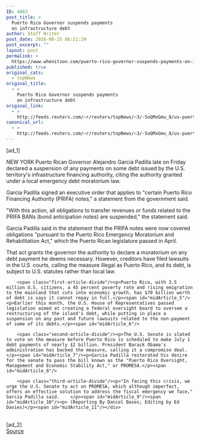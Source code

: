```yaml
---
ID: 4863
post_title: >
  Puerto Rico Governor suspends payments
  on infrastructure debt
author: Staff Writer
post_date: 2016-06-25 06:21:29
post_excerpt: ""
layout: post
permalink: >
  https://www.whenitson.com/puerto-rico-governor-suspends-payments-on-infrastructure-debt/
published: true
original_cats:
  - topNews
original_title:
  - >
    Puerto Rico Governor suspends payments
    on infrastructure debt
original_link:
  - >
    http://feeds.reuters.com/~r/reuters/topNews/~3/-5oQMxGmu_8/us-puertorico-debt-prifa-idUSKCN0ZB06C
canonical_url:
  - >
    http://feeds.reuters.com/~r/reuters/topNews/~3/-5oQMxGmu_8/us-puertorico-debt-prifa-idUSKCN0ZB06C
---
```

 [ad_1]
<br><div id="articleText">
<span id="midArticle_start"/>

<span class="focusParagraph" readability="5"><p><span class="articleLocation">NEW YORK</span> Puerto Rican Governor Alejandro Garcia Padilla late on Friday declared a suspension of any payments on some debt issued by the U.S. territory's infrastructure financing authority, citing the authority granted under a local emergency debt moratorium law.</p></span><span id="midArticle_0"/><p>Garcia Padilla signed an executive order that applies to "certain Puerto Rico Financing Authority (PRIFA) notes," a statement from the government said.</p><span id="midArticle_1"/><p>"With this action, all obligations to transfer revenues or funds related to the PRIFA BANs (bond anticipation notes) are suspended," the statement said.</p><span id="midArticle_2"/><p>Garcia Padilla said in the statement that the PRIFA notes were now covered obligations "pursuant to the Puerto Rico Emergency Moratorium and Rehabilitation Act," which the Puerto Rican legislature passed in April.</p><span id="midArticle_3"/><p>That act grants the governor the authority to declare a moratorium on any debt payment he deems necessary. However, creditors have filed lawsuits in the U.S. courts, calling the measure illegal as Puerto Rico, and its debt, is subject to U.S. statutes rather than local law.</p><span id="midArticle_4"/>
        
        <span class="first-article-divide"/><p>Puerto Rico, with 3.5 million U.S. citizens, a 45 percent poverty rate and rising emigration to the mainland that cuts into economic growth, has $70 billion worth of debt is says it cannot repay in full.</p><span id="midArticle_5"/><p>Earlier this month, the U.S. House of Representatives passed legislation aimed at creating a federal oversight board to oversee a restructuring of the island's debt, while putting in place a suspension on any past and future lawsuits related to the non-payment of some of its debts.</p><span id="midArticle_6"/>
        
        <span class="second-article-divide"/><p>The U.S. Senate is slated to vote on the measure before Puerto Rico is scheduled to make July 1 debt payments of nearly $2 billion. President Barack Obama's administration has backed the measure, calling it a compromise deal.</p><span id="midArticle_7"/><p>Garcia Padilla reiterated his desire for the senate to pass the bill known as the "Puerto Rico Oversight, Management and Economic Stability Act," or PROMESA.</p><span id="midArticle_8"/>
        
        <span class="third-article-divide"/><p>"In facing this crisis, we urge the U.S. Senate to act on PROMESA, which although imperfect, offers an effective solution to address the fiscal emergency we face," Garcia Padilla said.    </p><span id="midArticle_9"/><span id="midArticle_10"/><p> (Reporting By Daniel Bases; Editing by Ed Davies)</p><span id="midArticle_11"/></div>
<br>[ad_2]
<br><a href="http://feeds.reuters.com/~r/reuters/topNews/~3/-5oQMxGmu_8/us-puertorico-debt-prifa-idUSKCN0ZB06C">Source </a>